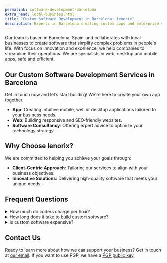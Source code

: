 ```yaml
---
permalink: software-development-barcelona
extra_head: local-business.html
title: "Custom Software Development in Barcelona: lenorix"
description: Experts in Barcelona creating custom apps and enterprise solutions. Local presence, global standards and modern technology to transform your business.
---
```


Our team is based in Barcelona, Spain, and collaborates with local businesses to create software that simplify complex problems in people's life. With focus on innovation and excellence, we help companies to streamline their operations. We are specialists in web, desktop and mobile apps, safe and efficient.

## Our Custom Software Development Services in Barcelona

Get in touch now and let’s start building! We're here to create your own app together.

- **App**: Creating intuitive mobile, web or desktop applications tailored to your business needs.
- **Web**: Building responsive and SEO-friendly websites.
- **Software Consultancy**: Offering expert advice to optimize your technology strategy.

## Why Choose lenorix?

We are committed to helping you achieve your goals through:

- **Client-Centric Approach**: Tailoring our services to align with your business objectives.
- **Innovative Solutions**: Delivering high-quality software that meets your unique needs.

## Frequent Questions

<details name="faq">
  <summary class="text-lg">
    How much do coders charge per hour?
  </summary>
  For a full time software developer the average hourly rate can be (raw) €14/h to €38/h in Barcelona.
</details>
<details name="faq">
  <summary class="text-lg">
    How long does it take to build custom software?
  </summary>
  It'll depends on what do you need. Typically could take 1-3 months for a first version. After that, <a href="https://en.wikipedia.org/wiki/Software_evolution" rel="nofollow">software evolution</a> could continue to address changing stakeholder and market requirements.
</details>
<details name="faq">
  <summary class="text-lg">
    Is custom software expensive?
  </summary>
  It could, but we are the partner you need to draw the future together. [Let's talk!](mailto:contact@lenorix.com)
</details>

## Contact Us

Ready to learn more about how we can support your business? Get in touch at [our email](mailto:contact@lenorix.com). If you want to use PGP, we have a [PGP public key](./public-key).
